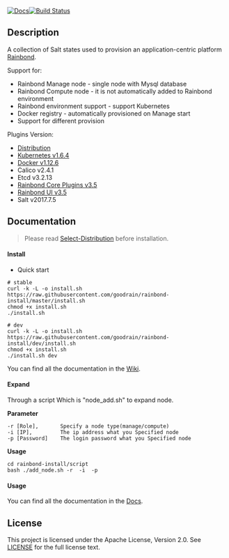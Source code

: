 [![Docs](https://img.shields.io/badge/docs-v3.5-brightgreen.svg)](https://www.rainbond.com/docs/stable/getting-started/pre-install.html)[![Build Status](https://travis-ci.org/goodrain/rainbond-install.svg?branch=master)](https://travis-ci.org/goodrain/rainbond-install)

## Description

A collection of Salt states used to provision an application-centric platform [Rainbond](https://github.com/goodrain/rainbond).

Support for:

- Rainbond Manage node - single node with Mysql database
- Rainbond Compute node - it is not automatically added to Rainbond environment
- Rainbond environment support - support Kubernetes
- Docker registry - automatically provisioned on Manage start
- Support for different provision

Plugins Version:

- [Distribution](https://github.com/goodrain/rainbond-install/wiki/Select-Distribution)
- [Kubernetes v1.6.4](https://github.com/goodrain/kubernetes)
- [Docker v1.12.6](https://github.com/goodrain/moby)
- Calico v2.4.1
- Etcd v3.2.13
- [Rainbond Core Plugins v3.5](https://github.com/goodrain/rainbond)
- [Rainbond UI v3.5](https://github.com/goodrain/rainbond-ui)
- Salt v2017.7.5

## Documentation

> Please read [Select-Distribution](https://github.com/goodrain/rainbond-install/wiki/Select-Distribution) before installation.


#### Install

- Quick start

```
# stable 
curl -k -L -o install.sh https://raw.githubusercontent.com/goodrain/rainbond-install/master/install.sh 
chmod +x install.sh 
./install.sh

# dev
curl -k -L -o install.sh https://raw.githubusercontent.com/goodrain/rainbond-install/dev/install.sh
chmod +x install.sh
./install.sh dev
```

You can find all the documentation in the [Wiki](https://github.com/goodrain/rainbond-install/wiki).

#### Expand
Through a script Which is "node_add.sh" to expand node.

**Parameter**

```
-r [Role],       Specify a node type(manage/compute)
-i [IP],         The ip address what you Specified node
-p [Password]    The login password what you Specified node
```

**Usage**

```
cd rainbond-install/script
bash ./add_node.sh -r  -i  -p
```


#### Usage

You can find all the documentation in the [Docs](https://www.rainbond.com/docs/stable/).

## License

This project is licensed under the Apache License, Version 2.0. See [LICENSE](https://github.com/goodrain/rainbond-install/blob/master/LICENSE) for the full license text.
